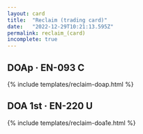 ```yaml
---
layout: card
title:  "Reclaim (trading card)"
date:   "2022-12-29T10:21:13.595Z"
permalink: reclaim_(card)
incomplete: true
---
```


## DOAp &middot; EN-093 C

{% include templates/reclaim-doap.html %}


## DOA 1st &middot; EN-220 U

{% include templates/reclaim-doa1e.html %}
